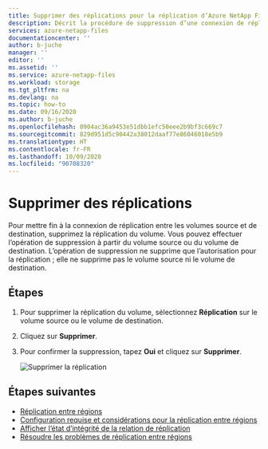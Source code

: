 ```yaml
---
title: Supprimer des réplications pour la réplication d’Azure NetApp Files entre régions | Microsoft Docs
description: Décrit la procédure de suppression d’une connexion de réplication qui n’est plus nécessaire entre les volumes source et de destination.
services: azure-netapp-files
documentationcenter: ''
author: b-juche
manager: ''
editor: ''
ms.assetid: ''
ms.service: azure-netapp-files
ms.workload: storage
ms.tgt_pltfrm: na
ms.devlang: na
ms.topic: how-to
ms.date: 09/16/2020
ms.author: b-juche
ms.openlocfilehash: 0904ac36a9453e51dbb1efc50eee2b9bf3c669c7
ms.sourcegitcommit: 829d951d5c90442a38012daaf77e86046018e5b9
ms.translationtype: HT
ms.contentlocale: fr-FR
ms.lasthandoff: 10/09/2020
ms.locfileid: "90708320"
---
```

# <a name="delete-replications"></a>Supprimer des réplications

Pour mettre fin à la connexion de réplication entre les volumes source et de destination, supprimez la réplication du volume. Vous pouvez effectuer l’opération de suppression à partir du volume source ou du volume de destination. L’opération de suppression ne supprime que l’autorisation pour la réplication ; elle ne supprime pas le volume source ni le volume de destination. 

## <a name="steps"></a>Étapes

1. Pour supprimer la réplication du volume, sélectionnez **Réplication** sur le volume source ou le volume de destination.  

2. Cliquez sur **Supprimer**.    

3. Pour confirmer la suppression, tapez **Oui** et cliquez sur **Supprimer**.   

    ![Supprimer la réplication](../media/azure-netapp-files/cross-region-replication-delete-replication.png)

## <a name="next-steps"></a>Étapes suivantes  

* [Réplication entre régions](cross-region-replication-introduction.md)
* [Configuration requise et considérations pour la réplication entre régions](cross-region-replication-requirements-considerations.md)
* [Afficher l’état d’intégrité de la relation de réplication](cross-region-replication-display-health-status.md)
* [Résoudre les problèmes de réplication entre régions](troubleshoot-cross-region-replication.md)

